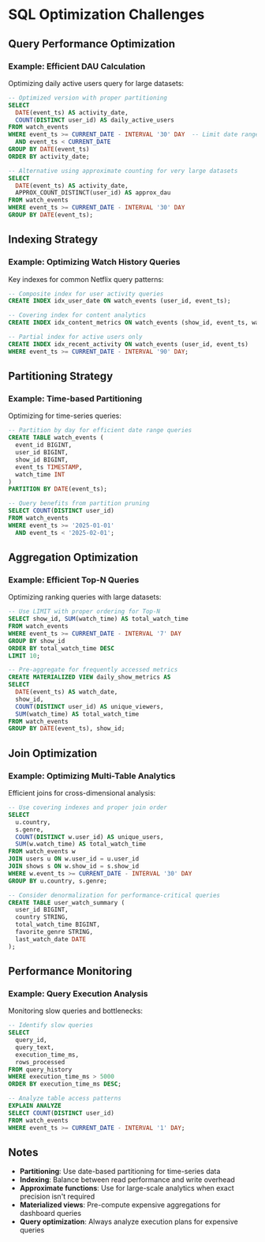 # SQL Optimization Challenges

## Query Performance Optimization

### Example: Efficient DAU Calculation
Optimizing daily active users query for large datasets:

```sql
-- Optimized version with proper partitioning
SELECT
  DATE(event_ts) AS activity_date,
  COUNT(DISTINCT user_id) AS daily_active_users
FROM watch_events
WHERE event_ts >= CURRENT_DATE - INTERVAL '30' DAY  -- Limit date range
  AND event_ts < CURRENT_DATE
GROUP BY DATE(event_ts)
ORDER BY activity_date;

-- Alternative using approximate counting for very large datasets
SELECT
  DATE(event_ts) AS activity_date,
  APPROX_COUNT_DISTINCT(user_id) AS approx_dau
FROM watch_events
WHERE event_ts >= CURRENT_DATE - INTERVAL '30' DAY
GROUP BY DATE(event_ts);
```

## Indexing Strategy

### Example: Optimizing Watch History Queries
Key indexes for common Netflix query patterns:

```sql
-- Composite index for user activity queries
CREATE INDEX idx_user_date ON watch_events (user_id, event_ts);

-- Covering index for content analytics
CREATE INDEX idx_content_metrics ON watch_events (show_id, event_ts, watch_time);

-- Partial index for active users only
CREATE INDEX idx_recent_activity ON watch_events (user_id, event_ts)
WHERE event_ts >= CURRENT_DATE - INTERVAL '90' DAY;
```

## Partitioning Strategy

### Example: Time-based Partitioning
Optimizing for time-series queries:

```sql
-- Partition by day for efficient date range queries
CREATE TABLE watch_events (
  event_id BIGINT,
  user_id BIGINT,
  show_id BIGINT,
  event_ts TIMESTAMP,
  watch_time INT
)
PARTITION BY DATE(event_ts);

-- Query benefits from partition pruning
SELECT COUNT(DISTINCT user_id)
FROM watch_events
WHERE event_ts >= '2025-01-01'
  AND event_ts < '2025-02-01';
```

## Aggregation Optimization

### Example: Efficient Top-N Queries
Optimizing ranking queries with large datasets:

```sql
-- Use LIMIT with proper ordering for Top-N
SELECT show_id, SUM(watch_time) AS total_watch_time
FROM watch_events
WHERE event_ts >= CURRENT_DATE - INTERVAL '7' DAY
GROUP BY show_id
ORDER BY total_watch_time DESC
LIMIT 10;

-- Pre-aggregate for frequently accessed metrics
CREATE MATERIALIZED VIEW daily_show_metrics AS
SELECT
  DATE(event_ts) AS watch_date,
  show_id,
  COUNT(DISTINCT user_id) AS unique_viewers,
  SUM(watch_time) AS total_watch_time
FROM watch_events
GROUP BY DATE(event_ts), show_id;
```

## Join Optimization

### Example: Optimizing Multi-Table Analytics
Efficient joins for cross-dimensional analysis:

```sql
-- Use covering indexes and proper join order
SELECT
  u.country,
  s.genre,
  COUNT(DISTINCT w.user_id) AS unique_users,
  SUM(w.watch_time) AS total_watch_time
FROM watch_events w
JOIN users u ON w.user_id = u.user_id
JOIN shows s ON w.show_id = s.show_id
WHERE w.event_ts >= CURRENT_DATE - INTERVAL '30' DAY
GROUP BY u.country, s.genre;

-- Consider denormalization for performance-critical queries
CREATE TABLE user_watch_summary (
  user_id BIGINT,
  country STRING,
  total_watch_time BIGINT,
  favorite_genre STRING,
  last_watch_date DATE
);
```

## Performance Monitoring

### Example: Query Execution Analysis
Monitoring slow queries and bottlenecks:

```sql
-- Identify slow queries
SELECT
  query_id,
  query_text,
  execution_time_ms,
  rows_processed
FROM query_history
WHERE execution_time_ms > 5000
ORDER BY execution_time_ms DESC;

-- Analyze table access patterns
EXPLAIN ANALYZE
SELECT COUNT(DISTINCT user_id)
FROM watch_events
WHERE event_ts >= CURRENT_DATE - INTERVAL '1' DAY;
```

## Notes
- **Partitioning**: Use date-based partitioning for time-series data
- **Indexing**: Balance between read performance and write overhead
- **Approximate functions**: Use for large-scale analytics when exact precision isn't required
- **Materialized views**: Pre-compute expensive aggregations for dashboard queries
- **Query optimization**: Always analyze execution plans for expensive queries